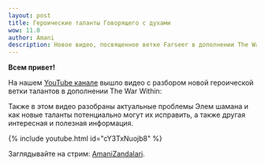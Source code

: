 ```yaml
---    
layout: post
title: Героические таланты Говорящего с духами
wow: 11.0
author: Amani
description: Новое видео, посвященное ветке Farseer в дополнении The War Within.
---
```


**Всем привет!**

На нашем [YouTube канале](https://www.youtube.com/Amanizandalari) вышло видео с разбором новой героической ветки талантов в дополнении The War Within:

Также в этом видео разобраны актуальные проблемы Элем шамана и как новые таланты потенциально могут их исправить, а также другая интересная и полезная информация.

<p></p>

{% include youtube.html id="cY3TxNuojb8" %}

<p></p>

Заглядывайте на стрим: [AmaniZandalari](https://www.twitch.tv/amanizandalari).

